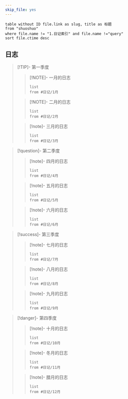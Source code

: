 ```yaml
---
skip_file: yes
---
```


```dataview
table without ID file.link as slug, title as 标题
from "shuoshuo"
where file.name != "1.日记索引" and file.name !="query"
sort file.ctime desc
```

## 日志

>[!TIP]- 第一季度
>>[!NOTE]- 一月的日志
>> ``` dataview
>> list
>> from #日记/1月 
>> ```
>
>>[!NOTE]- 二月的日志
>> ``` dataview
>> list
>> from #日记/2月 
>> ```
>
>>[!note]- 三月的日志
>> ``` dataview
>> list
>> from #日记/3月 
>> ```

>[!question]- 第二季度
>>[!note]- 四月的日志
>> ``` dataview
>> list
>> from #日记/4月 
>> ```
>
>>[!note]- 五月的日志
>> ``` dataview
>> list
>> from #日记/5月 
>> ```
>
>>[!note]- 六月的日志
>> ``` dataview
>> list
>> from #日记/6月 
>> ```

>[!success]- 第三季度
>>[!note]- 七月的日志
>> ``` dataview
>> list
>> from #日记/7月 
> >```
>
>>[!note]- 八月的日志
>> ``` dataview
>> list
>> from #日记/8月 
>> ```
>
>>[!note]- 九月的日志
>> ``` dataview
>> list
>> from #日记/9月 
>> ```

>[!danger]- 第四季度
>>[!note]- 十月的日志
>> ``` dataview
>> list
>> from #日记/10月 
>> ```
>
>>[!note]- 冬月的日志
>> ``` dataview
>> list
>> from #日记/11月 
>> ```
>
>>[!note]- 腊月的日志
>> ``` dataview
>> list
>> from #日记/12月 
>> ```
